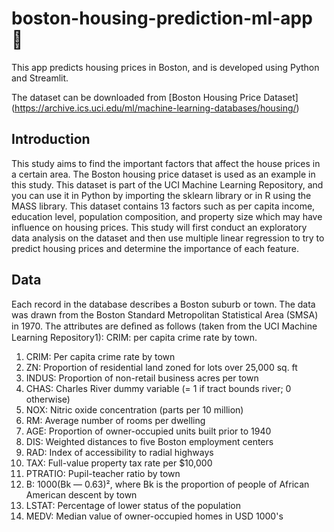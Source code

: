 # boston-housing-prediction-ml-app :house_with_garden:

 This app predicts housing prices in Boston, and is developed using Python and Streamlit.

 The dataset can be downloaded from [Boston Housing Price Dataset] (https://archive.ics.uci.edu/ml/machine-learning-databases/housing/)

## Introduction

This study aims to find the important factors that affect the house prices in a certain area. The Boston housing price dataset is used as an example in this study. This dataset is part of the UCI Machine Learning Repository, and you can use it in Python by importing the sklearn library or in R using the MASS library. This dataset contains 13 factors such as per capita income, education level, population composition, and property size which may have influence on housing prices. This study will first conduct an exploratory data analysis on the dataset and then use multiple linear regression to try to predict housing prices and determine the importance of each feature.


## Data
 Each record in the database describes a Boston suburb or town. The data was drawn from the Boston Standard Metropolitan Statistical Area (SMSA) in 1970. The attributes are deﬁned as follows (taken from the UCI Machine Learning Repository1): CRIM: per capita crime rate by town.

1.  CRIM: Per capita crime rate by town
2.  ZN: Proportion of residential land zoned for lots over 25,000 sq. ft
3.  INDUS: Proportion of non-retail business acres per town
4.  CHAS: Charles River dummy variable (= 1 if tract bounds river; 0 otherwise)
5.  NOX: Nitric oxide concentration (parts per 10 million)
6.  RM: Average number of rooms per dwelling
7.  AGE: Proportion of owner-occupied units built prior to 1940
8.  DIS: Weighted distances to five Boston employment centers
9.  RAD: Index of accessibility to radial highways
10. TAX: Full-value property tax rate per $10,000
11. PTRATIO: Pupil-teacher ratio by town
12. B: 1000(Bk — 0.63)², where Bk is the proportion of people of African American descent by town
13. LSTAT: Percentage of lower status of the population
14. MEDV: Median value of owner-occupied homes in USD 1000's
